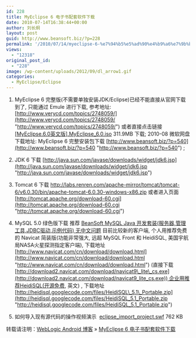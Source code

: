 ```yaml
---
id: 228
title: MyEclipse 6 电子书配套软件下载
date: 2010-07-14T16:38:44+00:00
author: 刘长炯
layout: post
guid: http://www.beansoft.biz/?p=228
permalink: '/2010/07/14/myeclipse-6-%e7%94%b5%e5%ad%90%e4%b9%a6%e7%9b%b8%e5%85%b3%e8%bd%af%e4%bb%b6%e4%b8%8b%e8%bd%bd/'
views:
  - "12318"
original_post_id:
  - "228"
image: /wp-content/uploads/2012/09/dl_arrow1.gif
categories:
  - MyEclipse/Eclipse
---
```

1. MyEclipse 6 完整版(不需要单独安装JDK/Eclipse)已经不能直接从官网下载到了, 只能通过 Emule 进行下载, 参考地址: [http://www.verycd.com/topics/2748059/](http://www.verycd.com/topics/2748059/ "http://www.verycd.com/topics/2748059/") 或者直接点击链接 [[MyEclipse.6.0英文版].MyEclipse_6.0.iso](//%7Cfile%7C%5BMyEclipse.6.0%E8%8B%B1%E6%96%87%E7%89%88%5D.MyEclipse_6.0.iso%7C327102464%7C46591526cfbee03cbfdf7242d7c9cdc8%7Ch=shapzy52texm7ybr5k5c4iygvkhrsixw%7C/) 311.9MB 下载; 2010-08 微软网盘下载地址: MyEclipse 6 完整安装包下载 [http://www.beansoft.biz/?p=540](http://www.beansoft.biz/?p=540 "http://www.beansoft.biz/?p=540") ;

2. JDK 6 下载 [http://java.sun.com/javase/downloads/widget/jdk6.jsp](http://java.sun.com/javase/downloads/widget/jdk6.jsp "http://java.sun.com/javase/downloads/widget/jdk6.jsp")

3. Tomcat 6 下载 <http://labs.renren.com/apache-mirror/tomcat/tomcat-6/v6.0.30/bin/apache-tomcat-6.0.30-windows-x86.zip> 或者进入页面 [http://tomcat.apache.org/download-60.cgi](http://tomcat.apache.org/download-60.cgi "http://tomcat.apache.org/download-60.cgi")

4. MySQL 5.0 绿色版下载 推荐 [BeanSoft MySQL Java 开发套装(服务器,管理工具,JDBC驱动,示例代码) 无中文问题](http://www.beansoft.biz/?p=234) 目前比较新的客户端, 个人用推荐免费的 Navicat 简装版(功能非常强大, 远超 MySQL Front 和 HeidiSQL, 美国宇航局NASA火星探测指定客户端), 下载地址 [http://www.navicat.com/cn/download/download.html](http://www.navicat.com/cn/download/download.html "http://www.navicat.com/cn/download/download.html") (直接下载 [http://download2.navicat.com/download/navicat9\_lite\_cs.exe](http://download2.navicat.com/download/navicat9_lite_cs.exe)) 企业用推荐HeidiSQL(开源免费, 英文) , 下载地址 [http://heidisql.googlecode.com/files/HeidiSQL\_5.1\_Portable.zip](http://heidisql.googlecode.com/files/HeidiSQL_5.1_Portable.zip "http://heidisql.googlecode.com/files/HeidiSQL_5.1_Portable.zip")

5. 如何导入现有源代码的操作视频演示 [<img style="border-width:0;" src="http://www.gstatic.com/codesite/ph/images/dl_arrow.gif" border="0" alt="" />](http://tomcatmonitor.googlecode.com/files/eclipse_import_project.swf) [eclipse\_import\_project.swf](http://tomcatmonitor.googlecode.com/files/eclipse_import_project.swf) 762 KB

转载请注明：[WebLogic Android 博客](http://www.beansoft.biz) &raquo; [MyEclipse 6 电子书配套软件下载](http://www.beansoft.biz/2010/07/14/myeclipse-6-%e7%94%b5%e5%ad%90%e4%b9%a6%e7%9b%b8%e5%85%b3%e8%bd%af%e4%bb%b6%e4%b8%8b%e8%bd%bd/)